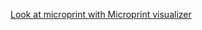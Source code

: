 [Look at microprint with Microprint visualizer](https://alphasteam.github.io/microprint-visualizer/?url=https://api.github.com/repos/AlphaSteam/GHuPrintGen/contents/Examples/Matrix/microprint(macos-latest,1.6).svg&ref=refs/heads/integrate_uPrintGen)